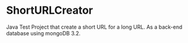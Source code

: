 # ShortURLCreator
Java Test Project that create a short URL for a long URL.
As a back-end database using mongoDB 3.2.
